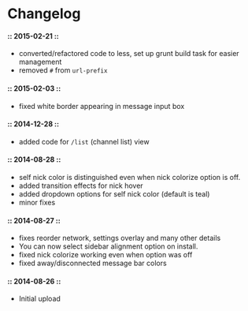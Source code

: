 # Changelog

#### :: 2015-02-21 ::
- converted/refactored code to less, set up grunt build task for easier management
- removed <code>#</code> from <code>url-prefix</code>

#### :: 2015-02-03 ::
- fixed white border appearing in message input box

#### :: 2014-12-28 ::
- added code for <code>/list</code> (channel list) view

#### :: 2014-08-28 ::
- self nick color is distinguished even when nick colorize option is off.
- added transition effects for nick hover
- added dropdown options for self nick color (default is teal)
- minor fixes

#### :: 2014-08-27 ::
- fixes reorder network, settings overlay and many other details
- You can now select sidebar alignment option on install.
- fixed nick colorize working even when option was off
- fixed away/disconnected message bar colors

#### :: 2014-08-26 ::
- Initial upload 